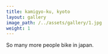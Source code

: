 ```yaml
---
title: kamigyo-ku, kyoto
layout: gallery
image_path: /../assets/gallery/1.jpg
weight: 1
---
```

So many more people bike in japan.
